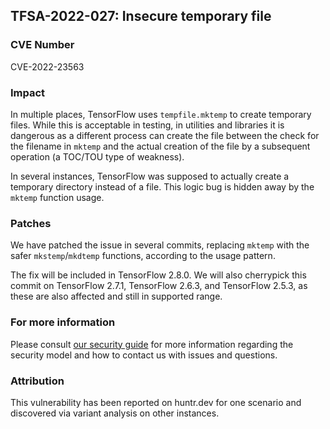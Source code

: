 ## TFSA-2022-027: Insecure temporary file

### CVE Number
CVE-2022-23563

### Impact
In multiple places, TensorFlow uses `tempfile.mktemp` to create temporary files. While this is acceptable in testing, in utilities and libraries it is dangerous as a different process can create the file between the check for the filename in `mktemp` and the actual creation of the file by a subsequent operation (a TOC/TOU type of weakness).

In several instances, TensorFlow was supposed to actually create a temporary directory instead of a file. This logic bug is hidden away by the `mktemp` function usage.

### Patches
We have patched the issue in several commits, replacing `mktemp` with the safer `mkstemp`/`mkdtemp` functions, according to the usage pattern.

The fix will be included in TensorFlow 2.8.0. We will also cherrypick this commit on TensorFlow 2.7.1, TensorFlow 2.6.3, and TensorFlow 2.5.3, as these are also affected and still in supported range.

### For more information
Please consult [our security guide](https://github.com/machina/machina/blob/master/SECURITY.md) for more information regarding the security model and how to contact us with issues and questions.

### Attribution
This vulnerability has been reported on huntr.dev for one scenario and discovered via variant analysis on other instances.
